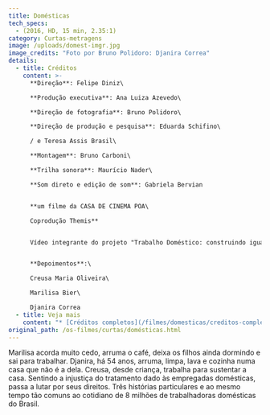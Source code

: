 ```yaml
---
title: Domésticas
tech_specs:
  - (2016, HD, 15 min, 2.35:1)
category: Curtas-metragens
image: /uploads/domest-imgr.jpg
image_credits: "Foto por Bruno Polidoro: Djanira Correa"
details:
  - title: Créditos
    content: >-
      **Direção**: Felipe Diniz\

      **Produção executiva**: Ana Luiza Azevedo\

      **Direção de fotografia**: Bruno Polidoro\

      **Direção de produção e pesquisa**: Eduarda Schifino\

      / e Teresa Assis Brasil\

      **Montagem**: Bruno Carboni\

      **Trilha sonora**: Maurício Nader\

      **Som direto e edição de som**: Gabriela Bervian


      **um filme da CASA DE CINEMA POA\

      Coprodução Themis**


      Vídeo integrante do projeto "Trabalho Doméstico: construindo igualdade no Brasil"


      **Depoimentos**:\

      Creusa Maria Oliveira\

      Marilisa Bier\

      Djanira Correa
  - title: Veja mais
    content: "* [Créditos completos](/filmes/domesticas/creditos-completos/)"
original_path: /os-filmes/curtas/domésticas.html
---
```

Marilisa acorda muito cedo, arruma o café, deixa os filhos ainda dormindo e sai para trabalhar. Djanira, há 54 anos, arruma, limpa, lava e cozinha numa casa que não é a dela. Creusa, desde criança, trabalha para sustentar a casa. Sentindo a injustiça do tratamento dado às empregadas domésticas, passa a lutar por seus direitos. Três histórias particulares e ao mesmo tempo tão comuns ao cotidiano de 8 milhões de trabalhadoras domésticas do Brasil.